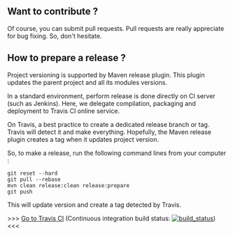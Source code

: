 ## Want to contribute ?

Of course, you can submit pull requests. Pull requests are really appreciate for bug fixing. So, don't hesitate.

## How to prepare a release ?

Project versioning is supported by Maven release plugin. This plugin updates the parent project and all its modules versions.

In a standard environment, perform release is done directly on CI server (such as Jenkins). Here, we delegate compilation, packaging and deployment to Travis CI online service.

On Travis, a best practice to create a dedicated release branch or tag. Travis will detect it and make everything.
Hopefully, the Maven release plugin creates a tag when it updates project version. 

So, to make a release, run the following command lines from your computer :
```
git reset --hard
git pull --rebase
mvn clean release:clean release:prepare
git push
```
This will update version and create a tag detected by Travis.

\>\>\> [Go to Travis CI](https://travis-ci.org/rocketmix/rocketmix.source "https://travis-ci.org/rocketmix/rocketmix.source") (Continuous integration build status: [![build_status](https://travis-ci.org/rocketmix/rocketmix.source.svg?branch=master)](https://travis-ci.org/rocketmix/rocketmix.source)) <<<
